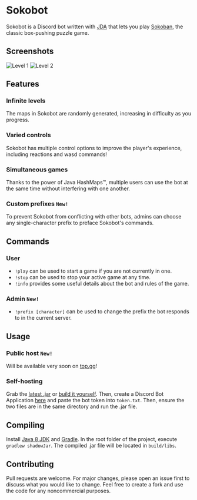 # Sokobot

Sokobot is a Discord bot written with [JDA](https://github.com/DV8FromTheWorld/JDA) that lets you play [Sokoban](https://en.wikipedia.org/wiki/Sokoban), the classic box-pushing puzzle game.

## Screenshots
![Level 1](https://cdn.discordapp.com/attachments/670425377503707146/727568442034487316/sokobot_v1.1.gif)
![Level 2](https://cdn.discordapp.com/attachments/670425377503707146/727567694597193829/sokobot_v1.1_.gif)

## Features
### Infinite levels
The maps in Sokobot are randomly generated, increasing in difficulty as you progress.
### Varied controls
Sokobot has multiple control options to improve the player's experience, including reactions and wasd commands!
### Simultaneous games
Thanks to the power of Java HashMaps™️, multiple users can use the bot at the same time without interfering with one another.
### Custom prefixes ``New!``
To prevent Sokobot from conflicting with other bots, admins can choose any single-character prefix to preface Sokobot's commands.

## Commands
### User
- ``!play`` can be used to start a game if you are not currently in one.
- ``!stop`` can be used to stop your active game at any time.
- ``!info`` provides some useful details about the bot and rules of the game.
### Admin ``New!``
- ``!prefix [character]`` can be used to change the prefix the bot responds to in the current server. 

## Usage
### Public host ``New!``
Will be available very soon on [top.gg](https://top.gg)!
### Self-hosting
Grab the [latest .jar](https://github.com/PolyMarsDev/Sokobot/releases) or [build it yourself](#compiling). Then, create a Discord Bot Application [here](https://discord.com/developers/applications/) and paste the bot token into ``token.txt``. Then, ensure the two files are in the same directory and run the .jar file.



## Compiling

Install [Java 8 JDK](http://www.oracle.com/technetwork/java/javase/downloads/jdk8-downloads-2133151.html) and [Gradle](https://gradle.org/).
In the root folder of the project, execute ``gradlew shadowJar``.
The compiled .jar file will be located in ``build/libs``.

## Contributing
Pull requests are welcome. For major changes, please open an issue first to discuss what you would like to change. Feel free to create a fork and use the code for any noncommercial purposes.
